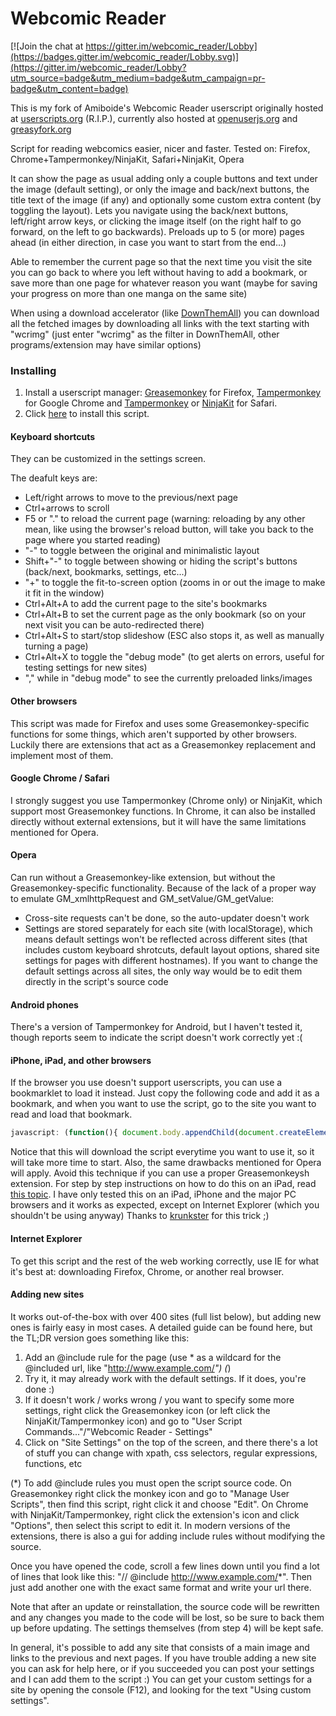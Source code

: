 # Webcomic Reader

[![Join the chat at https://gitter.im/webcomic_reader/Lobby](https://badges.gitter.im/webcomic_reader/Lobby.svg)](https://gitter.im/webcomic_reader/Lobby?utm_source=badge&utm_medium=badge&utm_campaign=pr-badge&utm_content=badge)

This is my fork of Amiboide's Webcomic Reader userscript originally hosted at [userscripts.org](http://userscripts-mirror.org/scripts/show/59842) (R.I.P.), currently also hosted at [openuserjs.org](https://openuserjs.org/scripts/anka-213/Webcomic_Reader) and [greasyfork.org](https://greasyfork.org/en/scripts/15096-webcomic-reader)

Script for reading webcomics easier, nicer and faster. Tested on: Firefox, Chrome+Tampermonkey/NinjaKit, Safari+NinjaKit, Opera

It can show the page as usual adding only a couple buttons and text under the image (default setting), or only the image and back/next buttons, the title text of the image (if any) and optionally some custom extra content (by toggling the layout).
Lets you navigate using the back/next buttons, left/right arrow keys, or clicking the image itself (on the right half to go forward, on the left to go backwards).
Preloads up to 5 (or more) pages ahead (in either direction, in case you want to start from the end...)

Able to remember the current page so that the next time you visit the site you can go back to where you left without having to add a bookmark, or save more than one page for whatever reason you want (maybe for saving your progress on more than one manga on the same site)

When using a download accelerator (like [DownThemAll](https://addons.mozilla.org/en-US/firefox/addon/downthemall/)) you can download all the fetched images by downloading all links with the text starting with "wcrimg" (just enter "wcrimg" as the filter in DownThemAll, other programs/extension may have similar options)

### Installing

1. Install a userscript manager: [Greasemonkey](https://addons.mozilla.org/en-US/firefox/addon/greasemonkey/) for Firefox, [Tampermonkey](https://chrome.google.com/webstore/detail/tampermonkey/dhdgffkkebhmkfjojejmpbldmpobfkfo) for Google Chrome and [Tampermonkey](https://chrome.google.com/webstore/detail/tampermonkey/dhdgffkkebhmkfjojejmpbldmpobfkfo) or [NinjaKit](https://github.com/os0x/NinjaKit) for Safari.
2. Click [here](https://github.com/anka-213/webcomic_reader/raw/master/webcomic_reader.user.js) to install this script.


#### Keyboard shortcuts

They can be customized in the settings screen.

The deafult keys are:

* Left/right arrows to move to the previous/next page
* Ctrl+arrows to scroll
* F5 or "." to reload the current page (warning: reloading by any other mean, like using the browser's reload button, will take you back to the page where you started reading)
* "-" to toggle between the original and minimalistic layout
* Shift+"-" to toggle between showing or hiding the script's buttons (back/next, bookmarks, settings, etc...)
* "+" to toggle the fit-to-screen option (zooms in or out the image to make it fit in the window)
* Ctrl+Alt+A to add the current page to the site's bookmarks
* Ctrl+Alt+B to set the current page as the only bookmark (so on your next visit you can be auto-redirected there)
* Ctrl+Alt+S to start/stop slideshow (ESC also stops it, as well as manually turning a page)
* Ctrl+Alt+X to toggle the "debug mode" (to get alerts on errors, useful for testing settings for new sites)
* "," while in "debug mode" to see the currently preloaded links/images

#### Other browsers

This script was made for Firefox and uses some Greasemonkey-specific functions for some things, which aren't supported by other browsers. Luckily there are extensions that act as a Greasemonkey replacement and implement most of them.
#### Google Chrome / Safari

I strongly suggest you use Tampermonkey (Chrome only) or NinjaKit, which support most Greasemonkey functions.
In Chrome, it can also be installed directly without external extensions, but it will have the same limitations mentioned for Opera.

#### Opera

Can run without a Greasemonkey-like extension, but without the Greasemonkey-specific functionality. Because of the lack of a proper way to emulate GM_xmlhttpRequest and GM_setValue/GM_getValue:

* Cross-site requests can't be done, so the auto-updater doesn't work
* Settings are stored separately for each site (with localStorage), which means default settings won't be reflected across different sites (that includes custom keyboard shrotcuts, default layout options, shared site settings for pages with different hostnames). If you want to change the default settings across all sites, the only way would be to edit them directly in the script's source code

#### Android phones

There's a version of Tampermonkey for Android, but I haven't tested it, though reports seem to indicate the script doesn't work correctly yet :(

#### iPhone, iPad, and other browsers

If the browser you use doesn't support userscripts, you can use a bookmarklet to load it instead. Just copy the following code and add it as a bookmark, and when you want to use the script, go to the site you want to read and load that bookmark.
```javascript
javascript: (function(){ document.body.appendChild(document.createElement("script")).src = "https://gitcdn.link/repo/anka-213/webcomic_reader/master/webcomic_reader.user.js"; })();
```
Notice that this will download the script everytime you want to use it, so it will take more time to start. Also, the same drawbacks mentioned for Opera will apply. Avoid this technique if you can use a proper Greasemonkeysh extension.
For step by step instructions on how to do this on an iPad, read [this topic](http://userscripts-mirror.org/topics/70361). I have only tested this on an iPad, iPhone and the major PC browsers and it works as expected, except on Internet Explorer (which you shouldn't be using anyway)
Thanks to [krunkster](http://userscripts-mirror.org/users/308335) for this trick ;)

#### Internet Explorer

To get this script and the rest of the web working correctly, use IE for what it's best at: downloading Firefox, Chrome, or another real browser.

#### Adding new sites

It works out-of-the-box with over 400 sites (full list below), but adding new ones is fairly easy in most cases.
A detailed guide can be found here, but the TL;DR version goes something like this:

1. Add an @include rule for the page (use * as a wildcard for the @included url, like "http://www.example.com/*") (*)
2. Try it, it may already work with the default settings. If it does, you're done :)
3.  If it doesn't work / works wrong / you want to specify some more settings, right click the Greasemonkey icon (or left click the NinjaKit/Tampermonkey icon) and go to "User Script Commands..."/"Webcomic Reader - Settings"
4. Click on "Site Settings" on the top of the screen, and there there's a lot of stuff you can change with xpath, css selectors, regular expressions, functions, etc

(\*) To add @include rules you must open the script source code. On Greasemonkey right click the monkey icon and go to "Manage User Scripts", then find this script, right click it and choose "Edit". On Chrome with NinjaKit/Tampermonkey, right click the extension's icon and click "Options", then select this script to edit it. In modern versions of the extensions, there is also a gui for adding include rules without modifying the source.

Once you have opened the code, scroll a few lines down until you find a lot of lines that look like this: "// @include http://www.example.com/*". Then just add another one with the exact same format and write your url there.

Note that after an update or reinstallation, the source code will be rewritten and any changes you made to the code will be lost, so be sure to back them up before updating. The settings themselves (from step 4) will be kept safe.

In general, it's possible to add any site that consists of a main image and links to the previous and next pages. If you have trouble adding a new site you can ask for help here, or if you succeeded you can post your settings and I can add them to the script :) You can get your custom settings for a site by opening the console (F12), and looking for the text "Using custom settings".
